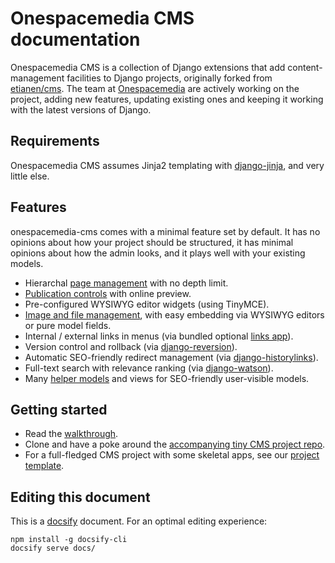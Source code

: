 # Onespacemedia CMS documentation

Onespacemedia CMS is a collection of Django extensions that add content-management facilities to Django projects, originally forked from [etianen/cms](https://github.com/etianen/cms).
The team at [Onespacemedia](http://www.onespacemedia.com) are actively working on the project, adding new features, updating existing ones and keeping it working with the latest versions of Django.

## Requirements

Onespacemedia CMS assumes Jinja2 templating with [django-jinja](https://github.com/niwinz/django-jinja), and very little else.

## Features

onespacemedia-cms comes with a minimal feature set by default.
It has no opinions about how your project should be structured, it has minimal opinions about how the admin looks, and it plays well with your existing models.

-  Hierarchal [page management](pages-app.md) with no depth limit.
-  [Publication controls](publication-control.md) with online preview.
-  Pre-configured WYSIWYG editor widgets (using TinyMCE).
-  [Image and file management](media-app.md), with easy embedding via WYSIWYG editors or pure model fields.
-  Internal / external links in menus (via bundled optional [links app](links-app.md)).
-  Version control and rollback (via [django-reversion](https://github.com/etianen/django-reversion)).
-  Automatic SEO-friendly redirect management (via [django-historylinks](https://github.com/etianen/django-historylinks)).
-  Full-text search with relevance ranking (via [django-watson](https://github.com/etianen/django-watson)).
-  Many [helper models](helpers.md) and views for SEO-friendly user-visible models.

## Getting started

* Read the [walkthrough](walkthrough.md).
* Clone and have a poke around the [accompanying tiny CMS project repo](https://github.com/onespacemedia/tiny-cms-project).
* For a full-fledged CMS project with some skeletal apps, see our [project template](https://github.com/onespacemedia/project-template).

## Editing this document

This is a [docsify](https://docsify.js.org/) document. For an optimal editing experience:

```
npm install -g docsify-cli
docsify serve docs/
```
